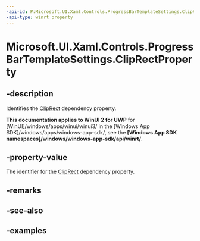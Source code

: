 ```yaml
---
-api-id: P:Microsoft.UI.Xaml.Controls.ProgressBarTemplateSettings.ClipRectProperty
-api-type: winrt property
---
```


# Microsoft.UI.Xaml.Controls.ProgressBarTemplateSettings.ClipRectProperty

<!--
public static Windows.UI.Xaml.DependencyProperty ClipRectProperty { get; }
-->

## -description

Identifies the [ClipRect](progressbartemplatesettings_cliprect.md) dependency property.

**This documentation applies to WinUI 2 for UWP** for [WinUI]/windows/apps/winui/winui3/ in the [Windows App SDK]/windows/apps/windows-app-sdk/, see the **[Windows App SDK namespaces]/windows/windows-app-sdk/api/winrt/**.

## -property-value

The identifier for the [ClipRect](progressbartemplatesettings_cliprect.md) dependency property.

## -remarks

## -see-also

## -examples

